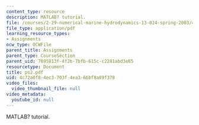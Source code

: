 ```yaml
---
content_type: resource
description: MATLAB? tutorial.
file: /courses/2-29-numerical-marine-hydrodynamics-13-024-spring-2003/4c72a0f84ec3703f4ea366bf8a89f378_ps2.pdf
file_type: application/pdf
learning_resource_types:
- Assignments
ocw_type: OCWFile
parent_title: Assignments
parent_type: CourseSection
parent_uid: 7895813f-4f2b-7bfb-615c-c2281abd3e65
resourcetype: Document
title: ps2.pdf
uid: 4c72a0f8-4ec3-703f-4ea3-66bf8a89f378
video_files:
  video_thumbnail_file: null
video_metadata:
  youtube_id: null
---
```

MATLAB? tutorial.

